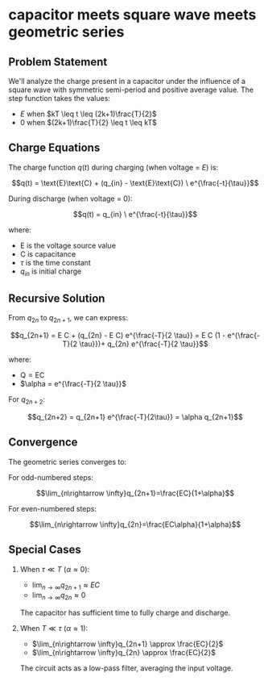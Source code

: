 # capacitor meets square wave meets geometric series

## Problem Statement

We'll analyze the charge present in a capacitor under the influence of a square wave with symmetric semi-period and positive average value. The step function takes the values:

- $E$ when $kT \leq t \leq (2k+1)\frac{T}{2}$
- $0$ when $(2k+1)\frac{T}{2} \leq t \leq kT$

## Charge Equations

The charge function $q(t)$ during charging (when voltage = $E$) is:

$$q(t) = \text{E}\text{C} + (q_{in} - \text{E}\text{C}) \ e^{\frac{-t}{\tau}}$$

During discharge (when voltage = 0):

$$q(t) = q_{in} \ e^{\frac{-t}{\tau}}$$

where:
- $\text{E}$ is the voltage source value
- $\text{C}$ is capacitance
- $\tau$ is the time constant
- $q_{in}$ is initial charge

## Recursive Solution

From $q_{2n}$ to $q_{2n+1}$, we can express:

$$q_{2n+1} = E C + (q_{2n} - E C) e^{\frac{-T}{2 \tau}} = E C (1 - e^{\frac{-T}{2 \tau}})+ q_{2n} e^{\frac{-T}{2 \tau}}$$

where:
- $\text{Q} = \text{EC}$
- $\alpha = e^{\frac{-T}{2 \tau}}$

For $q_{2n+2}$:

$$q_{2n+2} = q_{2n+1} e^{\frac{-T}{2\tau}} = \alpha q_{2n+1}$$

## Convergence

The geometric series converges to:

For odd-numbered steps:

$$\lim_{n\rightarrow \infty}q_{2n+1}=\frac{EC}{1+\alpha}$$

For even-numbered steps:

$$\lim_{n\rightarrow \infty}q_{2n}=\frac{EC\alpha}{1+\alpha}$$

## Special Cases

1. When $\tau \ll T$ ($\alpha \approx 0$):
   - $\lim_{n\rightarrow \infty}q_{2n+1} \approx EC$
   - $\lim_{n\rightarrow \infty}q_{2n} \approx 0$

   The capacitor has sufficient time to fully charge and discharge.

2. When $T \ll \tau$ ($\alpha \approx 1$):
   - $\lim_{n\rightarrow \infty}q_{2n+1} \approx \frac{EC}{2}$
   - $\lim_{n\rightarrow \infty}q_{2n} \approx \frac{EC}{2}$

   The circuit acts as a low-pass filter, averaging the input voltage.
